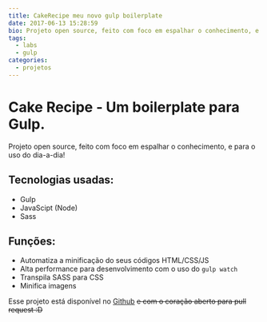 ```yaml
---
title: CakeRecipe meu novo gulp boilerplate
date: 2017-06-13 15:28:59
bio: Projeto open source, feito com foco em espalhar o conhecimento, e para o uso do dia-a-dia
tags:
  - labs
  - gulp
categories:
  - projetos
---
```


# Cake Recipe - Um boilerplate para Gulp.

Projeto open source, feito com foco em espalhar o conhecimento, e para o uso do dia-a-dia!

## Tecnologias usadas:

- Gulp
- JavaScipt (Node)
- Sass


## Funções:

- Automatiza a minificação do seus códigos HTML/CSS/JS
- Alta performance para desenvolvimento com o uso do `gulp watch`
- Transpila SASS para CSS
- Minifica imagens



Esse projeto está disponível no [Github](https://github.com/giioohbernini/cakerecipe) ~~e com o coração aberto para pull request :D~~
